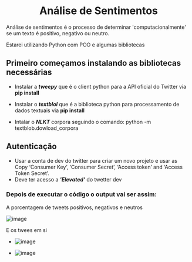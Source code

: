 <h1 align="center"> Análise de Sentimentos </h1>

Análise de sentimentos é o processo de determinar 'computacionalmente' se um texto é positivo, negativo ou neutro.

Estarei utilizando Python com POO e algumas bibliotecas

## Primeiro começamos instalando as bibliotecas necessárias
- Instalar a **_tweepy_** que é o client python para a API oficial do Twitter via **pip install**
 
- Instalar o **_textblol_** que é a biblioteca python para processamento de dados textuais via **pip install**

- Intalar o **_NLKT_** corpora seguindo o comando: python -m textblob.dowload_corpora

## Autenticação 
- Usar a conta de dev do twitter para criar um novo projeto e usar as Copy ‘Consumer Key’, ‘Consumer Secret’, ‘Access token’ and ‘Access Token Secret’.
- Deve ter acesso a **_'Elevated'_** do twetter dev

### Depois de executar o código o output vai ser assim:

A porcentagem de tweets positivos, negativos e neutros

![image](https://user-images.githubusercontent.com/106561653/172694419-c7a6b86f-2b8b-4fc4-bcad-6029054fbf91.png)

E os twees em si
- ![image](https://user-images.githubusercontent.com/106561653/172694719-fc24e603-b265-4ae1-8a23-25da21f05a6a.png)

- ![image](https://user-images.githubusercontent.com/106561653/172701409-271a9f19-23f7-47fb-99ed-22b86da2d619.png)



